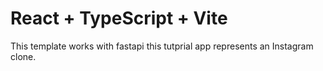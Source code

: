 # React + TypeScript + Vite

This template works with fastapi this tutprial app represents an Instagram clone.
